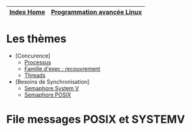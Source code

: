 [Index Home](/) | [Programmation avancée Linux](.)
--------------- | -------------------------------

# Les thèmes

* [Concurence]
  * [Processus](/GCC/lesProcessus/)
  * [Famille d'exec : recouvrement](/BaseProgLinux/ExecFamily)
  * [Threads](/BaseProgLinux/Threads)
* [Besoins de Synchronisation]
  * [Semaphore System V](/ProgAvancee/SemaphorePourProc)
  * [Semaphore POSIX](/BaseProgLinux/Threads/SemaphoreTh.md)

# File messages POSIX et SYSTEMV
